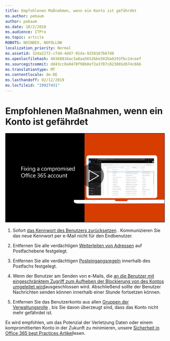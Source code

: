 ```yaml
---
title: Empfohlenen Maßnahmen, wenn ein Konto ist gefährdet
ms.author: pebaum
author: pebaum
ms.date: 10/2/2018
ms.audience: ITPro
ms.topic: article
ROBOTS: NOINDEX, NOFOLLOW
localization_priority: Normal
ms.assetid: 32da2272-cfdd-4d47-91da-9258167b67d8
ms.openlocfilehash: 40368816ac3a8aa5652bbe502ba0293fbc24ceef
ms.sourcegitcommit: dd43cc0a9470f98b8ef2a3787c823801d674c666
ms.translationtype: MT
ms.contentlocale: de-DE
ms.lasthandoff: 02/12/2019
ms.locfileid: "29927431"
---
```

# <a name="recommended-steps-to-take-if-an-account-is-compromised"></a>Empfohlenen Maßnahmen, wenn ein Konto ist gefährdet

[![Beheben von einem kompromittierten Office 365-Konto](media/797f355b-22a1-468e-91a4-a9d5bc45b19a.png)](https://www.microsoft.com/videoplayer/embed/RE2jvOb?pid=ocpVideo0-innerdiv-oneplayer&amp;postJsllMsg=true&amp;maskLevel=20&amp;autoplay=true)
  
1. Sofort [das Kennwort des Benutzers zurücksetzen](https://support.office.com/article/7a5d073b-7fae-4aa5-8f96-9ecd041aba9c) . Kommunizieren Sie das neue Kennwort per e-Mail nicht für den Endbenutzer. 
    
2. Entfernen Sie alle verdächtigen [Weiterleiten von Adressen](https://support.office.com/article/ab5eb117-0f22-4fa7-a662-3a6bdb0add74) auf Postfachebene festgelegt. 
    
3. Entfernen Sie alle verdächtigen [Posteingangsregeln](https://support.office.com/article/1433E3A0-7FB0-4999-B536-50E05CB67FED) innerhalb des Postfachs festgelegt. 
    
4. Wenn der Benutzer am Senden von e-Mails, die [an die Benutzer mit eingeschränktem Zugriff zum Aufheben der Blockierung von des Kontos umgeleitet wird](https://protection.office.com/?hash=/restrictedusers)ausgeschlossen wird. Abschließend sollte der Benutzer Nachrichten senden können innerhalb einer Stunde fortsetzen können.
    
5. Entfernen Sie das Benutzerkonto aus allen [Gruppen der Verwaltungsrolle](https://support.office.com/article/eac4d046-1afd-4f1a-85fc-8219c79e1504) , bis Sie davon überzeugt sind, dass das Konto nicht mehr gefährdet ist. 
    
Es wird empfohlen, um das Potenzial der Verletzung Daten oder einem kompromittierten Konto in der Zukunft zu minimieren, unsere [Sicherheit in Office 365 best Practices Artikel](https://support.office.com/article/9295e396-e53d-49b9-ae9b-0b5828cdedc3)lesen.
  

